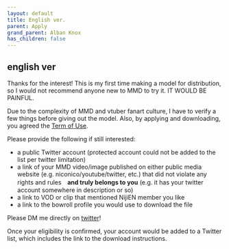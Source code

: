 ```yaml
---
layout: default
title: English ver.
parent: Apply
grand_parent: Alban Knox
has_children: false
---
```


## english ver
Thanks for the interest! This is my first time making a model for distribution, so I would not recommend anyone new to MMD to try it. IT WOULD BE PAINFUL.

Due to the complexity of MMD and vtuber fanart culture, I have to verify a few things before giving out the model.
Also, by applying and downloading, you agreed the [Term of Use](../tos/tos-en.md).

Please provide the following if still interested:
- a public Twitter account (protected account could not be added to the list per twitter limitation)
- a link of your MMD video/image published on either public media website (e.g. niconico/youtube/twitter, etc.) that did not violate any rights and rules　**and truly belongs to you** (e.g. it has your twitter account somewhere in description or so)
- a link to VOD or clip that mentioned NijiEN member you like
- a link to the bowroll profile you would use to download the file

Please DM me directly on [twitter](https://twitter.com/hokekyooo)! 

Once your eligibility is confirmed, your account would be added to a Twitter list, which includes the link to the download instructions.
